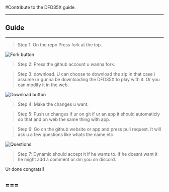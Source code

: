 #Contribute to the DFD35X guide.

***

Guide
---
---

>Step 1: On the repo Press fork at the top.

![Fork button](https://www.earthdatascience.org/images/earth-analytics/git-version-control/githubguides-bootcamp-fork.png)


>Step 2: Press the github account u wanna fork. 

>Step 3: download. U can choose to download the zip in that case i assume ur gunna be downloading the DFD35X to play with it. Or you can modify it in the web.

![Download button](https://www.undeveloper.com/bookpub/learntocode/chapter6/github-clone-or-download.png)

>Step 4: Make the changes u want. 

>Step 5: Push ur changes if ur on git if ur an app it should automaticly do that and on web the same thing with app.

>Step 6: Go on the github website or app and press pull request. It will ask u a few questions like whats the name etc.

![Questions](https://th.bing.com/th/id/Rd6f8b0ddd92c870ea42f7fc55e82a4f6?rik=TkM6Vv2iLziE0A&riu=http%3a%2f%2fdev.objectcode.de%2fassets%2fimages%2fgithub-pull-request-3.png&ehk=1KSp25X2S6RwFoncNSZRBzrhBV4sg7fk%2f5NQMRQbl5c%3d&risl=&pid=ImgRaw)

>Step 7: Dynamic should accept it if he wants to. If he doesnt want it he might add a comment or dm you on discord.

Ur done congrats!!

===
---
